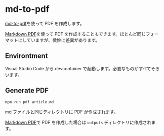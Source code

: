 # md-to-pdf

[md-to-pdf](https://github.com/simonhaenisch/md-to-pdf)を使って PDF を作成します。

[Markdown PDF](https://github.com/yzane/vscode-markdown-pdf)を使って PDF を作成することもできます。ほとんど同じフォーマットにしていますが、微妙に差異があります。

## Environtment

Visual Studio Code から devcontainer で起動します。必要なものがすべてそろいます。

## Generate PDF

```shell
npm run pdf article.md
```

md ファイルと同じディレクトリに PDF が作成されます。

[Markdown PDF](https://github.com/yzane/vscode-markdown-pdf)で PDF を作成した場合は `outputs` ディレクトリに作成されます。
